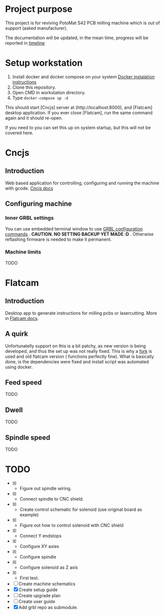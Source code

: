 # Project purpose
This project is for reviving PotoMat S42 PCB milling machine which is out of support (asked manufacturer). 

The documentation will be updated, in the mean time, progress will be reported in [timeline](timeline.md)

# Setup workstation
1.  Install docker and docker compose on your system [Docker instalation instructions](https://docs.docker.com/get-docker/)
2. Clone this repository.
3. Open CMD in workstation directory.
4. Type `docker-compose up -d`

This should start [Cncjs] server at (http://localhost:8000), and [Flatcam] desktop application. If you ever close [Flatcam], run the same command again and it should re-open. 

If you need to you can set this up on system startup, but this will not be covered here. 

# Cncjs
## Introduction
Web based application for controlling, configuring and running the machine with gcode. [Cncjs docs](https://cnc.js.org/docs/)
## Configuring machine
### Inner GRBL settings
You can use embedded terminal window to use [GRBL configuration commands](https://github.com/gnea/grbl/blob/master/doc/markdown/settings.md) . **CAUTION. NO SETTING BACKUP YET MADE :D** . Otherwise reflashing firmware is needed to make it permanent. 
### Machine limits
TODO
# Flatcam
## Introduction
Desktop app to generate instructions for milling pcbs or lasercutting. More in [Flatcam docs](http://flatcam.org/).
## A quirk
Unfortunatelly support on this is a bit patchy, as new version is being developed, and thus the set up was not really fixed. This is why a [fork](https://github.com/AntumArk/Flatcam) is used and old flatcam version ( functions perfectly fine). What is basically done, is the dependencies were fixed and install script was automated using docker. 
## Feed speed
TODO
## Dwell
TODO
## Spindle speed
TODO
# TODO
- [x] - Figure out spindle wiring.
- [x] - Connect spindle to CNC shield.
- [x] - Create control schematic for solenoid (use original board as example)
- [x] - Figure out how to control solenoid with CNC shield
- [x] - Connect Y endstops
- [x] - Configure XY axies
- [x] - Configure spindle
- [x] - Configure solenoid as Z axis
- [x] - First test.
- [ ] Create machine schematics
- [x] Create setup guide
- [ ] Create upgrade plan
- [ ] Create user guide
- [x] Add grbl repo as submodule. 
